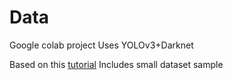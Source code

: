 # Data
Google colab project
Uses YOLOv3+Darknet

Based on this [tutorial](https://colab.research.google.com/drive/1lTGZsfMaGUpBG4inDIQwIJVW476ibXk_#scrollTo=db68v7TmMTmR)
Includes small dataset sample
